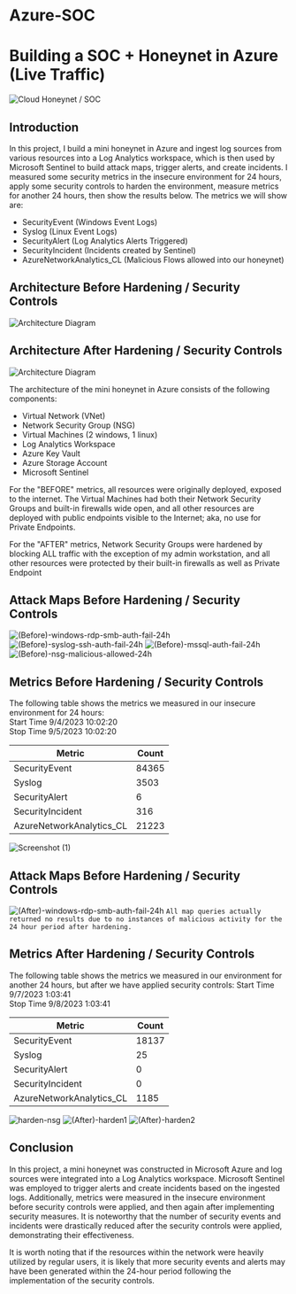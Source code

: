 # Azure-SOC


# Building a SOC + Honeynet in Azure (Live Traffic)
![Cloud Honeynet / SOC](https://i.imgur.com/ZWxe03e.jpg)

## Introduction

In this project, I build a mini honeynet in Azure and ingest log sources from various resources into a Log Analytics workspace, which is then used by Microsoft Sentinel to build attack maps, trigger alerts, and create incidents. I measured some security metrics in the insecure environment for 24 hours, apply some security controls to harden the environment, measure metrics for another 24 hours, then show the results below. The metrics we will show are:

- SecurityEvent (Windows Event Logs)
- Syslog (Linux Event Logs)
- SecurityAlert (Log Analytics Alerts Triggered)
- SecurityIncident (Incidents created by Sentinel)
- AzureNetworkAnalytics_CL (Malicious Flows allowed into our honeynet)

## Architecture Before Hardening / Security Controls
![Architecture Diagram](https://i.imgur.com/aBDwnKb.jpg)

## Architecture After Hardening / Security Controls
![Architecture Diagram](https://i.imgur.com/YQNa9Pp.jpg)

The architecture of the mini honeynet in Azure consists of the following components:

- Virtual Network (VNet)
- Network Security Group (NSG)
- Virtual Machines (2 windows, 1 linux)
- Log Analytics Workspace
- Azure Key Vault
- Azure Storage Account
- Microsoft Sentinel

For the "BEFORE" metrics, all resources were originally deployed, exposed to the internet. The Virtual Machines had both their Network Security Groups and built-in firewalls wide open, and all other resources are deployed with public endpoints visible to the Internet; aka, no use for Private Endpoints.

For the "AFTER" metrics, Network Security Groups were hardened by blocking ALL traffic with the exception of my admin workstation, and all other resources were protected by their built-in firewalls as well as Private Endpoint

## Attack Maps Before Hardening / Security Controls
![(Before)-windows-rdp-smb-auth-fail-24h](https://github.com/willchutech/Azure-SOC/assets/144466318/1212520f-c06f-4cf0-9517-9d648be9f86e)
![(Before)-syslog-ssh-auth-fail-24h](https://github.com/willchutech/Azure-SOC/assets/144466318/6a745245-f04f-4138-a511-458d60b54956)
![(Before)-mssql-auth-fail-24h](https://github.com/willchutech/Azure-SOC/assets/144466318/70532abe-b8ec-4579-8611-42dba0fad76d)
![(Before)-nsg-malicious-allowed-24h](https://github.com/willchutech/Azure-SOC/assets/144466318/652bc87e-26e2-400f-8aeb-2041f4446ab4)


## Metrics Before Hardening / Security Controls

The following table shows the metrics we measured in our insecure environment for 24 hours:  
Start Time 9/4/2023 10:02:20  
Stop Time 9/5/2023 10:02:20  

| Metric                   | Count
| ------------------------ | -----
| SecurityEvent            | 84365
| Syslog                   | 3503
| SecurityAlert            | 6   
| SecurityIncident         | 316
| AzureNetworkAnalytics_CL | 21223

![Screenshot (1)](https://github.com/willchutech/Azure-SOC/assets/144466318/d8b28d40-5840-41d0-8886-68775994912d)


## Attack Maps Before Hardening / Security Controls

![(After)-windows-rdp-smb-auth-fail-24h](https://github.com/willchutech/Azure-SOC/assets/144466318/6dce9e56-d3cd-4aa5-9531-ad50877ec672)
```All map queries actually returned no results due to no instances of malicious activity for the 24 hour period after hardening.```

## Metrics After Hardening / Security Controls

The following table shows the metrics we measured in our environment for another 24 hours, but after we have applied security controls:
Start Time 9/7/2023 1:03:41  
Stop Time	9/8/2023 1:03:41  

| Metric                   | Count
| ------------------------ | -----
| SecurityEvent            | 18137
| Syslog                   | 25
| SecurityAlert            | 0
| SecurityIncident         | 0
| AzureNetworkAnalytics_CL | 1185

![harden-nsg](https://github.com/willchutech/Azure-SOC/assets/144466318/0299c25b-8759-44fa-be6b-84c963d306a2)
![(After)-harden1](https://github.com/willchutech/Azure-SOC/assets/144466318/51e33baa-a70b-4027-8ecf-8594fdaaa936)
![(After)-harden2](https://github.com/willchutech/Azure-SOC/assets/144466318/5c127de1-58cc-4821-b12b-235a117419ce)


## Conclusion

In this project, a mini honeynet was constructed in Microsoft Azure and log sources were integrated into a Log Analytics workspace. Microsoft Sentinel was employed to trigger alerts and create incidents based on the ingested logs. Additionally, metrics were measured in the insecure environment before security controls were applied, and then again after implementing security measures. It is noteworthy that the number of security events and incidents were drastically reduced after the security controls were applied, demonstrating their effectiveness.

It is worth noting that if the resources within the network were heavily utilized by regular users, it is likely that more security events and alerts may have been generated within the 24-hour period following the implementation of the security controls.
